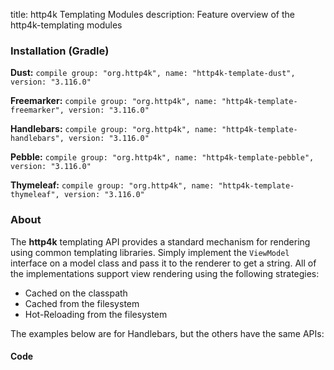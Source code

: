 title: http4k Templating Modules
description: Feature overview of the http4k-templating modules

### Installation (Gradle)
**Dust:** ```compile group: "org.http4k", name: "http4k-template-dust", version: "3.116.0"```

**Freemarker:** ```compile group: "org.http4k", name: "http4k-template-freemarker", version: "3.116.0"```

**Handlebars:** ```compile group: "org.http4k", name: "http4k-template-handlebars", version: "3.116.0"```

**Pebble:** ```compile group: "org.http4k", name: "http4k-template-pebble", version: "3.116.0"```

**Thymeleaf:** ```compile group: "org.http4k", name: "http4k-template-thymeleaf", version: "3.116.0"```

### About
The **http4k** templating API provides a standard mechanism for rendering using common templating libraries. Simply implement the `ViewModel` interface on a model class and pass it to the renderer to get a string. All of the implementations support view rendering using the following strategies:

* Cached on the classpath
* Cached from the filesystem
* Hot-Reloading from the filesystem

The examples below are for Handlebars, but the others have the same APIs:

#### Code  [<img class="octocat"/>](https://github.com/http4k/http4k/blob/master/src/docs/guide/modules/templating/example.kt)

 <script src="https://gist-it.appspot.com/https://github.com/http4k/http4k/blob/master/src/docs/guide/modules/templating/example.kt"></script>
